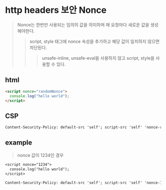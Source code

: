 # http headers 보안 Nonce

> Nonce는 한번만 사용되는 임의의 값을 의미하며 매 요청마다 새로운 값을 생성해야한다.
>
> > script, style 태그에 nonce 속성을 추가하고 해당 값이 일치하지 않으면 차단된다.
> >
> > > unsafe-inline, unsafe-eval을 사용하지 않고 script, style을 사용할 수 있다.

## html

```html
<script nonce="randomNonce">
  console.log("hello world");
</script>
```

## CSP

```txt
Content-Security-Policy: default-src 'self'; script-src 'self' 'nonce-randomNonce'; style-src 'self' 'nonce-randomNonce';


```

## example

> nonce 값이 1234인 경우

```txt
<script nonce="1234">
  console.log("hello world");
</script>

Content-Security-Policy: default-src 'self'; script-src 'self' 'nonce-1234'; style-src 'self' 'nonce-1234';
```
